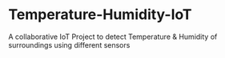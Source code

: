 # Temperature-Humidity-IoT
A collaborative IoT Project to detect Temperature &amp; Humidity of surroundings using different sensors
